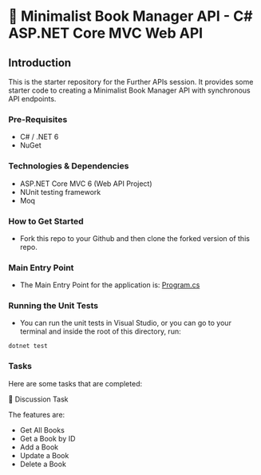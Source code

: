 # 📖 Minimalist Book Manager API - C# ASP.NET Core MVC Web API

## Introduction
This is the starter repository for the Further APIs session. It provides some starter code to creating a Minimalist Book Manager API with synchronous API endpoints.

### Pre-Requisites
- C# / .NET 6
- NuGet

### Technologies & Dependencies
- ASP.NET Core MVC 6 (Web API Project)
- NUnit testing framework
- Moq

### How to Get Started
- Fork this repo to your Github and then clone the forked version of this repo.

### Main Entry Point
- The Main Entry Point for the application is: [Program.cs](./BookManagerApi/Program.cs)

### Running the Unit Tests
- You can run the unit tests in Visual Studio, or you can go to your terminal and inside the root of this directory, run:

`dotnet test`

### Tasks

Here are some tasks that are completed:

📘 Discussion Task

The features are:
- Get All Books
- Get a Book by ID
- Add a Book
- Update a Book
- Delete a Book
